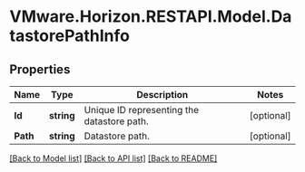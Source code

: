 # VMware.Horizon.RESTAPI.Model.DatastorePathInfo
## Properties

Name | Type | Description | Notes
------------ | ------------- | ------------- | -------------
**Id** | **string** | Unique ID representing the datastore path. | [optional] 
**Path** | **string** | Datastore path. | [optional] 

[[Back to Model list]](../README.md#documentation-for-models) [[Back to API list]](../README.md#documentation-for-api-endpoints) [[Back to README]](../README.md)

